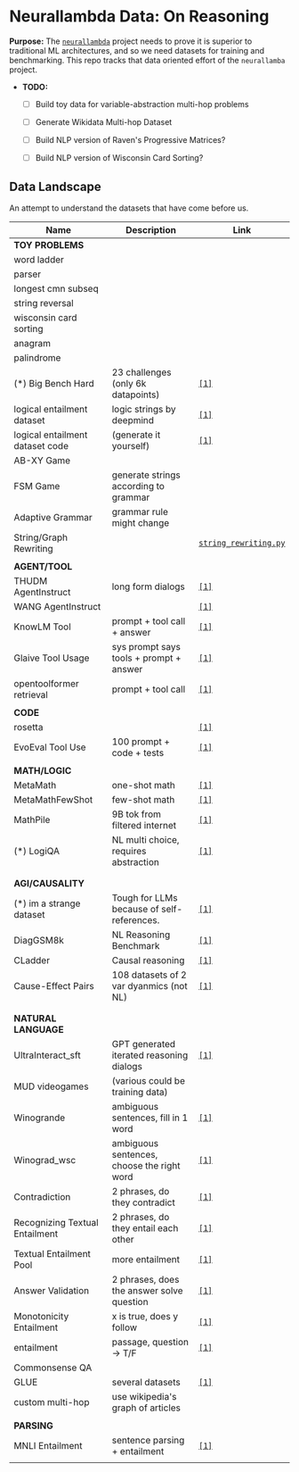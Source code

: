 # Neurallambda Data: On Reasoning

**Purpose:** The [`neurallambda`](https://github.com/neurallambda/neurallambda) project needs to prove it is superior to traditional ML architectures, and so we need datasets for training and benchmarking. This repo tracks that data oriented effort of the `neurallamba` project.

* **TODO:**
  * [ ] Build toy data for variable-abstraction multi-hop problems
  * [ ] Generate Wikidata Multi-hop Dataset
  * [ ] Build NLP version of Raven's Progressive Matrices?
  * [ ] Build NLP version of Wisconsin Card Sorting?


## Data Landscape

An attempt to understand the datasets that have come before us.


| Name                            | Description                                | Link                                                                                    |
|---------------------------------|--------------------------------------------|-----------------------------------------------------------------------------------------|
| **TOY PROBLEMS**                |                                            |                                                                                         |
| word ladder                     |                                            |                                                                                         |
| parser                          |                                            |                                                                                         |
| longest cmn subseq              |                                            |                                                                                         |
| string reversal                 |                                            |                                                                                         |
| wisconsin card sorting          |                                            |                                                                                         |
| anagram                         |                                            |                                                                                         |
| palindrome                      |                                            |                                                                                         |
| (*) Big Bench Hard              | 23 challenges (only 6k datapoints)         | [`[1]`](https://github.com/suzgunmirac/BIG-Bench-Hard)                                  |
| logical entailment dataset      | logic strings by deepmind                  | [`[1]`](https://huggingface.co/datasets/tasksource/logical-entailment)                  |
| logical entailment dataset code | (generate it yourself)                     | [`[1]`](https://github.com/google-deepmind/logical-entailment-dataset)                  |
| AB-XY Game                      |                                            |                                                                                         |
| FSM Game                        | generate strings according to grammar      |                                                                                         |
| Adaptive Grammar                | grammar rule might change                  |                                                                                         |
| String/Graph Rewriting          |                                            | [`string_rewriting.py`](./src/neurallambda_data/string_rewriting.py)                    |
|                                 |                                            |                                                                                         |
| **AGENT/TOOL**                  |                                            |                                                                                         |
| THUDM AgentInstruct             | long form dialogs                          | [`[1]`](https://huggingface.co/datasets/THUDM/AgentInstruct)                            |
| WANG AgentInstruct              |                                            | [`[1]`](https://huggingface.co/datasets/WangResearchLab/AgentInstruct)                  |
| KnowLM Tool                     | prompt + tool call + answer                | [`[1]`](https://huggingface.co/datasets/zjunlp/KnowLM-Tool)                             |
| Glaive Tool Usage               | sys prompt says tools + prompt + answer    | [`[1]`](https://huggingface.co/datasets/roborovski/glaive-tool-usage-dpo)               |
| opentoolformer retrieval        | prompt + tool call                         | [`[1]`](https://huggingface.co/datasets/kenhktsui/open-toolformer-retrieval)            |
|                                 |                                            |                                                                                         |
| **CODE**                        |                                            |                                                                                         |
| rosetta                         |                                            | [`[1]`](https://huggingface.co/datasets/cakiki/rosetta-code)                            |
| EvoEval Tool Use                | 100 prompt + code + tests                  | [`[1]`](https://huggingface.co/datasets/evoeval/EvoEval_tool_use)                       |
|                                 |                                            |                                                                                         |
| **MATH/LOGIC**                  |                                            |                                                                                         |
| MetaMath                        | one-shot math                              | [`[1]`](https://github.com/meta-math/MetaMath)                                          |
| MetaMathFewShot                 | few-shot math                              | [`[1]`](https://huggingface.co/datasets/abacusai/MetaMathFewshot)                       |
| MathPile                        | 9B tok from filtered internet              | [`[1]`](https://huggingface.co/datasets/GAIR/MathPile)                                  |
| (*) LogiQA                      | NL multi choice, requires abstraction      | [`[1]`](https://github.com/lgw863/LogiQA-dataset)                                       |
|                                 |                                            |                                                                                         |
|                                 |                                            |                                                                                         |
| **AGI/CAUSALITY**               |                                            |                                                                                         |
| (*) im a strange dataset        | Tough for LLMs because of self-references. | [`[1]`](https://github.com/TristanThrush/i-am-a-strange-dataset)                        |
| DiagGSM8k                       | NL Reasoning Benchmark                     | [`[1]`](https://github.com/dvlab-research/MR-GSM8K)                                     |
| CLadder                         | Causal reasoning                           | [`[1]`](https://huggingface.co/datasets/causalnlp/CLadder)                              |
| Cause-Effect Pairs              | 108 datasets of 2 var dyanmics (not NL)    | [`[1]`](https://webdav.tuebingen.mpg.de/cause-effect/)                                  |
|                                 |                                            |                                                                                         |
|                                 |                                            |                                                                                         |
| **NATURAL LANGUAGE**            |                                            |                                                                                         |
| UltraInteract_sft               | GPT generated iterated reasoning dialogs   | [`[1]`](https://huggingface.co/datasets/openbmb/UltraInteract_sft)                      |
| MUD videogames                  | (various could be training data)           |                                                                                         |
| Winogrande                      | ambiguous sentences, fill in 1 word        | [`[1]`](https://huggingface.co/datasets/winogrande)                                     |
| Winograd_wsc                    | ambiguous sentences, choose the right word | [`[1]`](https://huggingface.co/datasets/winograd_wsc)                                   |
| Contradiction                   | 2 phrases, do they contradict              | [`[1]`](https://www-nlp.stanford.edu/projects/contradiction/)                           |
| Recognizing Textual Entailment  | 2 phrases, do they entail each other       | [`[1]`](https://github.com/hltfbk/EOP-1.2.1/wiki/Data-Sets)                             |
| Textual Entailment Pool         | more entailment                            | [`[1]`](https://www.aclweb.org/aclwiki/index.php?title=Textual_Entailment_Resource_Poo) |
| Answer Validation               | 2 phrases, does the answer solve question  | [`[1]`](http://nlp.uned.es/clef-qa/repository/ave.php)                                  |
| Monotonicity Entailment         | x is true, does y follow                   | [`[1]`](https://huggingface.co/datasets/tasksource/monotonicity-entailment)             |
| entailment                      | passage, question -> T/F                   | [`[1]`](https://huggingface.co/datasets/nc33/entailment)                                |
| Commonsense QA                  |                                            |                                                                                         |
| GLUE                            | several datasets                           | [`[1]`](https://huggingface.co/datasets/nyu-mll/glue)                                   |
| custom multi-hop                | use wikipedia's graph of articles          |                                                                                         |
|                                 |                                            |                                                                                         |
| **PARSING**                     |                                            |                                                                                         |
| MNLI Entailment                 | sentence parsing + entailment              | [`[1]`](https://huggingface.co/datasets/westphal-jan/mnli_entailment)                   |
|                                 |                                            |                                                                                         |
